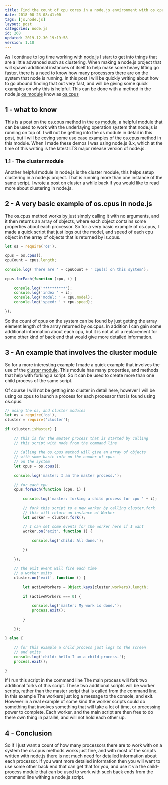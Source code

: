 ```yaml
---
title: Find the count of cpu cores in a node.js environment with os.cpus
date: 2018-08-23 08:41:00
tags: [js,node.js]
layout: post
categories: node.js
id: 268
updated: 2019-12-30 19:19:58
version: 1.10
---
```


As I continue to log time working with [node.js](https://nodejs.org/en/) I start to get into things that are a little advanced such as clustering. When making a node.js project that will spawn additional instances of itself to help make some heavy lifting go faster, there is a need to know how many processors there are on the system that node is running. In this post I will be quickly writing about how to go abound finding that out very fast, and will be giving some quick examples on why this is helpful. This can be done with a method in the node.js [os module](https://nodejs.org/docs/latest-v8.x/api/os.html) know as [os.cpus](https://nodejs.org/docs/latest-v8.x/api/os.html#os_os_cpus)

<!-- more -->

## 1 - what to know

This is a post on the os.cpus method in the [os module](https://nodejs.org/docs/latest-v8.x/api/os.html), a helpful module that can be used to work with the underlaying operation system that node.js is running on top of. I will not be getting into the os module in detail in this post, but I will be coving some use case examples of the os.cpus method in this module. When I made these demos I was using node.js 8.x, which at the time of this writing is the latest LTS major release version of node.js.

### 1.1 - The cluster module

Another helpful module in node.js is the cluster module, this helps setup clustering in a node.js project. That is running more than one instance of the same script. [I wrote a post](/2018/01/18/nodejs-cluster/) on cluster a while back if you would like to read more about clustering in node.js.

## 2 - A very basic example of os.cpus in node.js

The os.cpus method works by just simply calling it with no arguments, and it then returns an array of objects, where each object contains some properties about each processor. So for a very basic example of os.cpus, I made a quick script that just logs out the model, and speed of each cpu object in the array of objects that is returned by is.cpus.

```js
let os = require('os'),
 
cpus = os.cpus(),
cpuCount = cpus.length;
 
console.log('There are ' + cpuCount + ' cpu(s) on this system');
 
cpus.forEach(function (cpu, i) {
 
    console.log('**********');
    console.log('index ' + i);
    console.log('model: ' + cpu.model);
    console.log('speed: ' + cpu.speed);
 
});
```

So the count of cpus on the system can be found by just getting the array element length of the array returned by os.cpus. In addition I can gain some additional information about each cpu, but it is not at all a replacement for some other kind of back end that would give more detailed information.

## 3 - An example that involves the cluster module

So for a more interesting example I made a quick example that involves the use of the [cluster module](/2018/01/18/nodejs-cluster/). This module has many properties, and methods that help with forking a script. So it can be used to create more than one child process of the same script.

Of course I will not be getting into cluster in detail here, however I will be using os.cpus to launch a process for each processor that is found using os.cpus.

```js
// using the os, and cluster modules
let os = require('os'),
cluster = require('cluster');
 
if (cluster.isMaster) {
 
    // this is for the master process that is started by calling
    // this script with node from the command line
 
    // Calling the os.cpus method will give an array of objects
    // with some basic info on the numder of cpus
    // on the system
    let cpus = os.cpus();
 
    console.log('master: I am the master process.');
 
    // for each cpu
    cpus.forEach(function (cpu, i) {
 
        console.log('master: forking a child process for cpu ' + i);
 
        // fork this script to a new worker by calling cluster.fork
        // this will return an instance of Worker
        let worker = cluster.fork();
 
        // I can set some events for the worker here if I want
        worker.on('exit', function () {
 
            console.log('child: All done.');
 
        })
 
    });
 
    // the exit event will fire each time
    // a worker exits
    cluster.on('exit', function () {
 
        let activeWorkers = Object.keys(cluster.workers).length;
 
        if (activeWorkers === 0) {
 
            console.log('master: My work is done.');
            process.exit();
 
        }
 
    });
 
} else {
 
    // for this example a child process just logs to the screen
    // and exits
    console.log('child: hello I am a child process.');
    process.exit();
 
}
```

If I run this script in the command line The main process will fork two additional forks of this script. These two additional scripts will be worker scripts, rather than the master script that is called from the command line. In this example The workers just log a message to the console, and exit. However in a real example of some kind the worker scripts could do something that involves something that will take a lot of time, or processing power to complete. Each worker, and the main script are then free to do there own thing in parallel, and will not hold each other up.

## 4 - Conclusion

So if I just want a count of how many processors there are to work with on a system the os.cpus methods works just fine, and with most of the scripts written with node.js there is not much need for detailed information about each processor. If you want more detailed information then you will want to use some other back end that can get that for you, and use it via the child-process module that can be used to work with such back ends from the command line withing a node.js script.